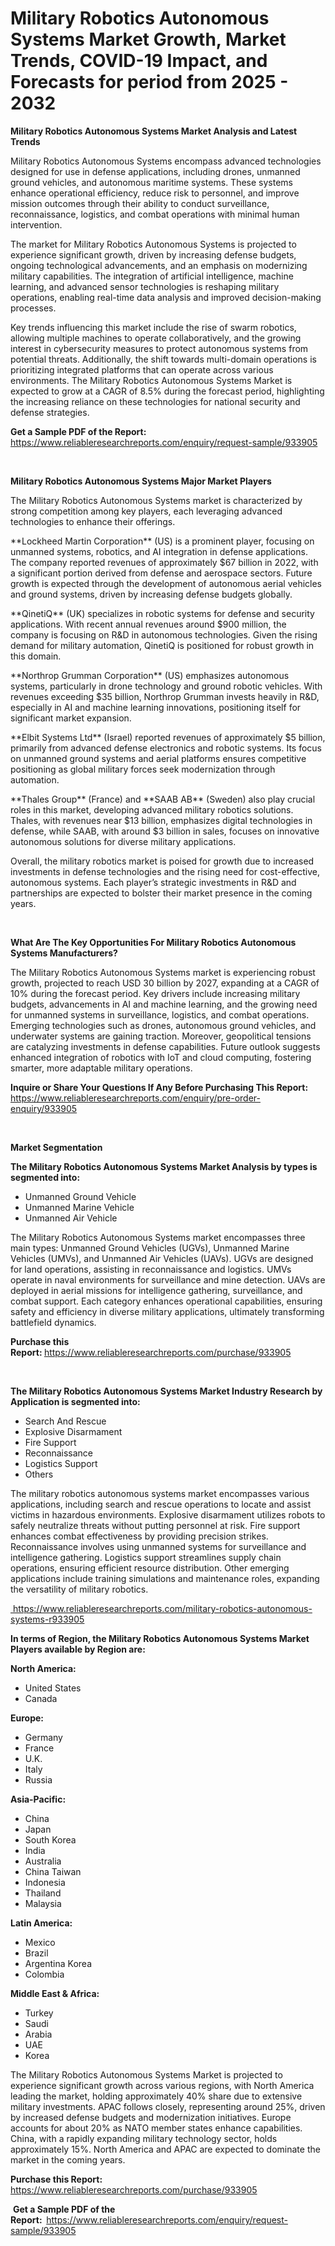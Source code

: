 <p><h1>Military Robotics Autonomous Systems Market Growth, Market Trends, COVID-19 Impact, and Forecasts for period from 2025 - 2032</h1></p><p><strong>Military Robotics Autonomous Systems Market Analysis and Latest Trends</strong></p>
<p><p>Military Robotics Autonomous Systems encompass advanced technologies designed for use in defense applications, including drones, unmanned ground vehicles, and autonomous maritime systems. These systems enhance operational efficiency, reduce risk to personnel, and improve mission outcomes through their ability to conduct surveillance, reconnaissance, logistics, and combat operations with minimal human intervention.</p><p>The market for Military Robotics Autonomous Systems is projected to experience significant growth, driven by increasing defense budgets, ongoing technological advancements, and an emphasis on modernizing military capabilities. The integration of artificial intelligence, machine learning, and advanced sensor technologies is reshaping military operations, enabling real-time data analysis and improved decision-making processes. </p><p>Key trends influencing this market include the rise of swarm robotics, allowing multiple machines to operate collaboratively, and the growing interest in cybersecurity measures to protect autonomous systems from potential threats. Additionally, the shift towards multi-domain operations is prioritizing integrated platforms that can operate across various environments. The Military Robotics Autonomous Systems Market is expected to grow at a CAGR of 8.5% during the forecast period, highlighting the increasing reliance on these technologies for national security and defense strategies.</p></p>
<p><strong>Get a Sample PDF of the Report:&nbsp;</strong> <a href="https://www.reliableresearchreports.com/enquiry/request-sample/933905?utm_campaign=28&utm_medium=2&utm_source=Github&utm_content=ia&utm_term=18042025&utm_id=military-robotics-autonomous-systems">https://www.reliableresearchreports.com/enquiry/request-sample/933905</a></p>
<p>&nbsp;</p>
<p><strong>Military Robotics Autonomous Systems Major Market Players</strong></p>
<p><p>The Military Robotics Autonomous Systems market is characterized by strong competition among key players, each leveraging advanced technologies to enhance their offerings.</p><p>**Lockheed Martin Corporation** (US) is a prominent player, focusing on unmanned systems, robotics, and AI integration in defense applications. The company reported revenues of approximately $67 billion in 2022, with a significant portion derived from defense and aerospace sectors. Future growth is expected through the development of autonomous aerial vehicles and ground systems, driven by increasing defense budgets globally.</p><p>**QinetiQ** (UK) specializes in robotic systems for defense and security applications. With recent annual revenues around $900 million, the company is focusing on R&D in autonomous technologies. Given the rising demand for military automation, QinetiQ is positioned for robust growth in this domain.</p><p>**Northrop Grumman Corporation** (US) emphasizes autonomous systems, particularly in drone technology and ground robotic vehicles. With revenues exceeding $35 billion, Northrop Grumman invests heavily in R&D, especially in AI and machine learning innovations, positioning itself for significant market expansion.</p><p>**Elbit Systems Ltd** (Israel) reported revenues of approximately $5 billion, primarily from advanced defense electronics and robotic systems. Its focus on unmanned ground systems and aerial platforms ensures competitive positioning as global military forces seek modernization through automation.</p><p>**Thales Group** (France) and **SAAB AB** (Sweden) also play crucial roles in this market, developing advanced military robotics solutions. Thales, with revenues near $13 billion, emphasizes digital technologies in defense, while SAAB, with around $3 billion in sales, focuses on innovative autonomous solutions for diverse military applications.</p><p>Overall, the military robotics market is poised for growth due to increased investments in defense technologies and the rising need for cost-effective, autonomous systems. Each player’s strategic investments in R&D and partnerships are expected to bolster their market presence in the coming years.</p></p>
<p>&nbsp;</p>
<p><strong>What Are The Key Opportunities For Military Robotics Autonomous Systems Manufacturers?</strong></p>
<p><p>The Military Robotics Autonomous Systems market is experiencing robust growth, projected to reach USD 30 billion by 2027, expanding at a CAGR of 10% during the forecast period. Key drivers include increasing military budgets, advancements in AI and machine learning, and the growing need for unmanned systems in surveillance, logistics, and combat operations. Emerging technologies such as drones, autonomous ground vehicles, and underwater systems are gaining traction. Moreover, geopolitical tensions are catalyzing investments in defense capabilities. Future outlook suggests enhanced integration of robotics with IoT and cloud computing, fostering smarter, more adaptable military operations.</p></p>
<p><strong>Inquire or Share Your Questions If Any Before Purchasing This Report:</strong> <a href="https://www.reliableresearchreports.com/enquiry/pre-order-enquiry/933905?utm_campaign=28&utm_medium=2&utm_source=Github&utm_content=ia&utm_term=18042025&utm_id=military-robotics-autonomous-systems">https://www.reliableresearchreports.com/enquiry/pre-order-enquiry/933905</a></p>
<p>&nbsp;</p>
<p><strong>Market Segmentation</strong></p>
<p><strong>The Military Robotics Autonomous Systems Market Analysis by types is segmented into:</strong></p>
<p><ul><li>Unmanned Ground Vehicle</li><li>Unmanned Marine Vehicle</li><li>Unmanned Air Vehicle</li></ul></p>
<p><p>The Military Robotics Autonomous Systems market encompasses three main types: Unmanned Ground Vehicles (UGVs), Unmanned Marine Vehicles (UMVs), and Unmanned Air Vehicles (UAVs). UGVs are designed for land operations, assisting in reconnaissance and logistics. UMVs operate in naval environments for surveillance and mine detection. UAVs are deployed in aerial missions for intelligence gathering, surveillance, and combat support. Each category enhances operational capabilities, ensuring safety and efficiency in diverse military applications, ultimately transforming battlefield dynamics.</p></p>
<p><strong>Purchase this Report:&nbsp;</strong><a href="https://www.reliableresearchreports.com/purchase/933905?utm_campaign=28&utm_medium=2&utm_source=Github&utm_content=ia&utm_term=18042025&utm_id=military-robotics-autonomous-systems">https://www.reliableresearchreports.com/purchase/933905</a></p>
<p>&nbsp;</p>
<p><strong>The Military Robotics Autonomous Systems Market Industry Research by Application is segmented into:</strong></p>
<p><ul><li>Search And Rescue</li><li>Explosive Disarmament</li><li>Fire Support</li><li>Reconnaissance</li><li>Logistics Support</li><li>Others</li></ul></p>
<p><p>The military robotics autonomous systems market encompasses various applications, including search and rescue operations to locate and assist victims in hazardous environments. Explosive disarmament utilizes robots to safely neutralize threats without putting personnel at risk. Fire support enhances combat effectiveness by providing precision strikes. Reconnaissance involves using unmanned systems for surveillance and intelligence gathering. Logistics support streamlines supply chain operations, ensuring efficient resource distribution. Other emerging applications include training simulations and maintenance roles, expanding the versatility of military robotics.</p></p>
<p><a href="https://www.reliableresearchreports.com/military-robotics-autonomous-systems-r933905?utm_campaign=28&utm_medium=2&utm_source=Github&utm_content=ia&utm_term=18042025&utm_id=military-robotics-autonomous-systems">&nbsp;https://www.reliableresearchreports.com/military-robotics-autonomous-systems-r933905</a></p>
<p><strong>In terms of Region, the Military Robotics Autonomous Systems Market Players available by Region are:</strong></p>
<p>
    <p> <strong> North America: </strong>
        <ul>
            <li>United States</li>
            <li>Canada</li>
        </ul>
        </p> 
    <p> <strong> Europe: </strong>
        <ul>
            <li>Germany</li>
            <li>France</li>
            <li>U.K.</li>
            <li>Italy</li>
            <li>Russia</li>
        </ul>
        </p> 
    <p> <strong> Asia-Pacific: </strong>
        <ul>
            <li>China</li>
            <li>Japan</li>
            <li>South Korea</li>
            <li>India</li>
            <li>Australia</li>
            <li>China Taiwan</li>
            <li>Indonesia</li>
            <li>Thailand</li>
            <li>Malaysia</li>
        </ul>
        </p> 
    <p> <strong> Latin America: </strong>
        <ul>
            <li>Mexico</li>
            <li>Brazil</li>
            <li>Argentina Korea</li>
            <li>Colombia</li>
        </ul>
        </p> 
    <p> <strong> Middle East & Africa: </strong>
        <ul>
            <li>Turkey</li>
            <li>Saudi</li>
            <li>Arabia</li>
            <li>UAE</li>
            <li>Korea</li>
        </ul>
    </p>
    </p>
<p><p>The Military Robotics Autonomous Systems Market is projected to experience significant growth across various regions, with North America leading the market, holding approximately 40% share due to extensive military investments. APAC follows closely, representing around 25%, driven by increased defense budgets and modernization initiatives. Europe accounts for about 20% as NATO member states enhance capabilities. China, with a rapidly expanding military technology sector, holds approximately 15%. North America and APAC are expected to dominate the market in the coming years.</p></p>
<p><strong>Purchase this Report: </strong><a href="https://www.reliableresearchreports.com/purchase/933905?utm_campaign=28&utm_medium=2&utm_source=Github&utm_content=ia&utm_term=18042025&utm_id=military-robotics-autonomous-systems">https://www.reliableresearchreports.com/purchase/933905</a></p>
<p>&nbsp;<strong>Get a Sample PDF of the Report:&nbsp;&nbsp;</strong><a href="https://www.reliableresearchreports.com/enquiry/request-sample/933905?utm_campaign=28&utm_medium=2&utm_source=Github&utm_content=ia&utm_term=18042025&utm_id=military-robotics-autonomous-systems">https://www.reliableresearchreports.com/enquiry/request-sample/933905</a></p>
<p><strong></strong></p>
<p><p></p><p></p><p></p></p>